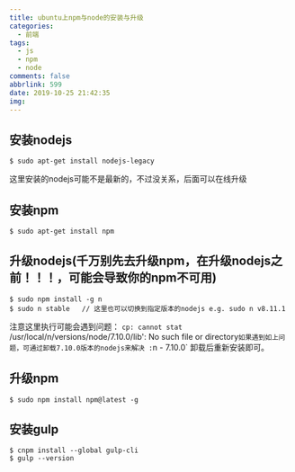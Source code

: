 ```yaml
---
title: ubuntu上npm与node的安装与升级
categories:
  - 前端
tags:
  - js
  - npm
  - node
comments: false
abbrlink: 599
date: 2019-10-25 21:42:35
img:
---
```

## 安装nodejs
```
$ sudo apt-get install nodejs-legacy
```
这里安装的nodejs可能不是最新的，不过没关系，后面可以在线升级

## 安装npm
```
$ sudo apt-get install npm
```

## 升级nodejs(千万别先去升级npm，在升级nodejs之前！！！，可能会导致你的npm不可用)
```
$ sudo npm install -g n
$ sudo n stable   // 这里也可以切换到指定版本的nodejs e.g. sudo n v8.11.1
```
注意这里执行可能会遇到问题：
`cp: cannot stat `/usr/local/n/versions/node/7.10.0/lib': No such file or directory`
如果遇到如上问题，可通过卸载7.10.0版本的nodejs来解决 : `n - 7.10.0` 卸载后重新安装即可。

## 升级npm
```
$ sudo npm install npm@latest -g
```

## 安装gulp
```
$ cnpm install --global gulp-cli
$ gulp --version
```